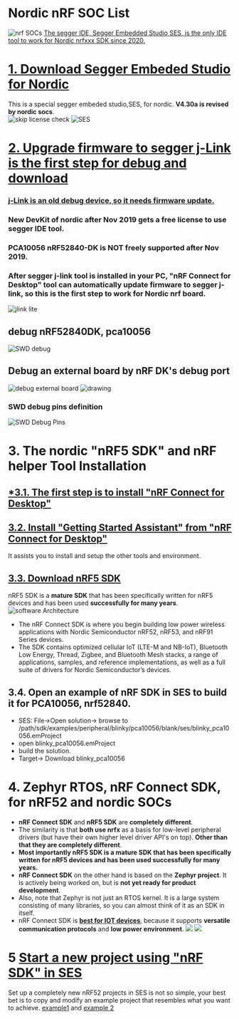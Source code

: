 # Nordic nRF SOC List  
![nrf SOCs](./pic/nrf52-series.jpg)
[The segger IDE, Segger Embedded Studio SES, is the only IDE tool to work for Nordic nrfxxx SDK since 2020.](
https://developer.nordicsemi.com/nRF_Connect_SDK/doc/1.3.0/nrf/gs_installing.html#installing-ses-nordic-edition)  
# [1. Download Segger Embeded Studio for Nordic](https://developer.nordicsemi.com/nRF_Connect_SDK/doc/1.3.0/nrf/gs_installing.html#gs-installing)  
This is a special segger embeded studio,SES, for nordic.
**V4.30a is revised by nordic socs**.  
![skip license check](./pic/Segger-SES-SKIP-License-Expiration.jpg)
![SES](./pic/SeggerEmbeddedStudio-SES.jpg)  

# [2. Upgrade firmware to segger j-Link is the first step for debug and download](https://www.segger.com/downloads/jlink/JLink_Linux_x86_64.deb)

### [j-Link is an old debug device, so it needs firmware update.](https://www.segger.com/downloads/jlink/#J-LinkSoftwareAndDocumentationPack)  

### New DevKit of nordic after Nov 2019 gets a free license to use segger IDE tool.  
### PCA10056 nRF52840-DK is NOT freely supported after Nov 2019.  

### After segger j-link tool is installed in your PC, "nRF Connect for Desktop" tool can automatically update firmware to segger j-link, so this is the first step to work for Nordic nrf board.
![jlink lite](./pic/J-Link_LITE_CortexM_5V_x500.png)

## debug nRF52840DK, pca10056
![SWD debug](./pic/ot-ncp-nrf52840-debug-port.png)

## Debug an external board by nRF DK's debug port
![debug external board](./pic/nrfdk_to_debug_external_board.jpg)
![drawing](./pic/nRFDK-Debug-External-Board.jpg)

### SWD debug pins definition
![SWD Debug Pins](./pic/2311.debug%20pins.png)

# 3. The nordic "nRF5 SDK" and nRF helper Tool Installation
## [*3.1. The first step is to install "nRF Connect for Desktop"](https://developer.nordicsemi.com/nRF_Connect_SDK/doc/latest/nrf/gs_assistant.html#gs-assistant)  

## [3.2. Install "Getting Started Assistant" from "nRF Connect for Desktop"](https://developer.nordicsemi.com/nRF_Connect_SDK/doc/latest/nrf/gs_assistant.html#getting-started-assistant)
It assists you to install and setup the other tools and environment.

## [3.3. Download nRF5 SDK](https://www.nordicsemi.com/Software-and-tools/Software/nRF5-SDK/Download#infotabs)  
nRF5 SDK is a **mature SDK** that has been specifically written for nRF5 devices and has been used **successfully for many years**.
![software Architecture](./pic/Software_model-01.webp)

* The nRF Connect SDK is where you begin building low power wireless applications with Nordic Semiconductor nRF52, nRF53, and nRF91 Series devices.
* The SDK contains optimized cellular IoT (LTE-M and NB-IoT), Bluetooth Low Energy, Thread, Zigbee, and Bluetooth Mesh stacks, a range of applications, samples, and reference implementations, as well as a full suite of drivers for Nordic Semiconductor’s devices. 

## 3.4. Open an example of nRF SDK in SES to build it for PCA10056, nrf52840.
   * SES: File->Open solution-> browse to /path/sdk/examples/peripheral/blinky/pca10056/blank/ses/blinky_pca10056.emProject
   * open blinky_pca10056.emProject
   * build the solution.
   * Target-> Download blinky_pca10056

# 4. Zephyr RTOS, nRF Connect SDK, for nRF52 and nordic SOCs
* **nRF Connect SDK** and **nRF5 SDK** are **completely different**. 
* The similarity is that **both use nrfx** as a basis for low-level peripheral drivers (but have their own higher level driver API's on top). **Other than that they are completely different**.  
* **Most importantly nRF5 SDK is a mature SDK that has been specifically written for nRF5 devices and has been used successfully for many years.**  
* **nRF Connect SDK** on the other hand is based on the **Zephyr project**. It is actively being worked on, but is **not yet ready for product development**.
* Also, note that Zephyr is not just an RTOS kernel. It is a large system consisting of many libraries, so you can almost think of it as an SDK in itself.
* nRF Connect SDK is **[best for IOT devices](https://blog.nordicsemi.com/getconnected/what-is-rtos-real-time-operating-systems-for-embedded-developers)**, because it supports **versatile communication protocols** and **low power environment**.
![](./pic/nFRConnect_Application.webp)
![](./piv/../pic/nRF_Connect_01.webp)

# 5 [Start a new project using "nRF SDK" in SES](https://www.antalife.com/2019/07/update-solar-powered-weather-station-3.html)
Set up a completely new nRF52 projects in SES is not so simple, your best bet is to copy and modify an example project that resembles what you want to achieve. [example1](https://www.novelbits.io/smart-ble-lightbulb-application-nrf52/) and [example 2](https://devzone.nordicsemi.com/f/nordic-q-a/30122/starting-clean-nrf52-embedded-c-segger-embedded-studio-project/129641#129641)
